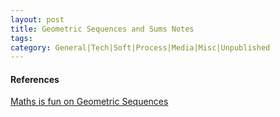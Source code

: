 ```yaml
---
layout: post
title: Geometric Sequences and Sums Notes
tags: 
category: General|Tech|Soft|Process|Media|Misc|Unpublished
---
```


#### References

[Maths is fun on Geometric Sequences](http://www.mathsisfun.com/algebra/sequences-sums-geometric.html)  
